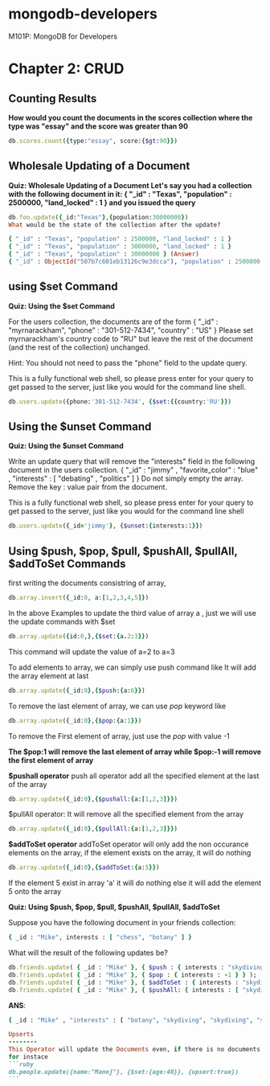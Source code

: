 mongodb-developers
==================

M101P: MongoDB for Developers


Chapter 2: CRUD
==============
Counting Results
---------------
**How would you count the documents in the scores collection where the type was "essay" and the score was greater than 90**

```ruby
db.scores.count({type:"essay", score:{$gt:90}})
```
Wholesale Updating of a Document
-------------------------------

**Quiz: Wholesale Updating of a Document
Let's say you had a collection with the following document in it:
{ "_id" : "Texas", "population" : 2500000, "land_locked" : 1 }
and you issued the query**

```ruby
db.foo.update({_id:"Texas"},{population:30000000})
What would be the state of the collection after the update?

{ "_id" : "Texas", "population" : 2500000, "land_locked" : 1 }
{ "_id" : "Texas", "population" : 3000000, "land_locked" : 1 }
{ "_id" : "Texas", "population" : 30000000 } (Answer)
{ "_id" : ObjectId("507b7c601eb13126c9e3dcca"), "population" : 2500000 }
```

using $set Command
-------------------
**Quiz: Using the $set Command**

For the users collection, the documents are of the form
{
	"_id" : "myrnarackham",
	"phone" : "301-512-7434",
	"country" : "US"
}
Please set myrnarackham's country code to "RU" but leave the rest of the document (and the rest of the collection) unchanged. 

Hint: You should not need to pass the "phone" field to the update query. 

This is a fully functional web shell, so please press enter for your query to get passed to the server, just like you would for the command line shell.

```ruby
db.users.update({phone:'301-512-7434', {$set:{{country:'RU'}})
```
Using the $unset Command
-----------------------
**Quiz: Using the $unset Command**

Write an update query that will remove the "interests" field in the following document in the users collection.
{ 
    "_id" : "jimmy" , 
    "favorite_color" : "blue" , 
    "interests" : [ "debating" , "politics" ] 
}
Do not simply empty the array. Remove the key : value pair from the document. 

This is a fully functional web shell, so please press enter for your query to get passed to the server, just like you would for the command line shell

```ruby
db.users.update({_id='jimmy'}, {$unset:{interests:1}})
```

Using $push, $pop, $pull, $pushAll, $pullAll, $addToSet Commands
----------------------------------------------------------------

first writing the documents consistring of array, 
```ruby
db.array.insert({_id:0, a:[1,2,3,4,5]})
```
In the above Examples to update the third value of array a , just we will use the update commands with $set
```ruby
db.array.update({id:0,},{$set:{a.2:3}})
``` 
This command will update the value of a=2 to a=3

To add elements to array, we can simply use push command
like It will add the array element at last 
```ruby
db.array.update({_id:0},{$push:{a:6}})
```
To remove the last element of array, we can use *pop* keyword
like
```ruby
db.array.update({_id:0},{$pop:{a:1}})
```

To remove the First element of array, just use the *pop* with value -1

**The $pop:1 will remove the last element of array while $pop:-1 will remove the first element of array**

**$pushall operator**
push all operator add all the specified element at the last of the array
```ruby
db.array.update({_id:0},{$pushall:{a:[1,2,3]}})
```

$pullAll operator: It will remove all the specified element from the array

```ruby
db.array.update({_id:0},{$pullAll:{a:[1,2,3]}})
```

**$addToSet operator**
addToSet operator will only add the non occurance elements on the array, if the element exists on the array, it will do nothing
```ruby
db.array.update({_id:0},{$addToSet:{a:5}})
```
If the element 5 exist in array 'a' it will do nothing else it will add the element 5 onto the array

**Quiz: Using $push, $pop, $pull, $pushAll, $pullAll, $addToSet**


Suppose you have the following document in your friends collection:
```ruby
{ _id : "Mike", interests : [ "chess", "botany" ] }
```

What will the result of the following updates be?
```ruby
db.friends.update( { _id : "Mike" }, { $push : { interests : "skydiving" } } );
db.friends.update( { _id : "Mike" }, { $pop : { interests : -1 } } );
db.friends.update( { _id : "Mike" }, { $addToSet : { interests : "skydiving" } } );
db.friends.update( { _id : "Mike" }, { $pushAll: { interests : [ "skydiving" , "skiing" ] } } );
```
**ANS**:
````ruby
{ _id : "Mike" , "interests" : [ "botany", "skydiving", "skydiving", "skiing" ] 

Upserts
--------
This Operator will update the Documents even, if there is no documents
for instace
```ruby
db.people.update({name:"Manoj"}, {$set:{age:40}}, {upsert:true})
```
